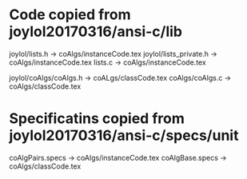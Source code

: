 # Code copied from joylol20170316/ansi-c/lib

joylol/lists.h -> coAlgs/instanceCode.tex
joylol/lists_private.h -> coAlgs/instanceCode.tex
lists.c -> coAlgs/instanceCode.tex

joylol/coAlgs/coAlgs.h -> coALgs/classCode.tex
coAlgs/coAlgs.c -> coAlgs/classCode.tex

# Specificatins copied from joylol20170316/ansi-c/specs/unit

coAlgPairs.specs -> coAlgs/instanceCode.tex
coAlgBase.specs -> coAlgs/classCode.tex
